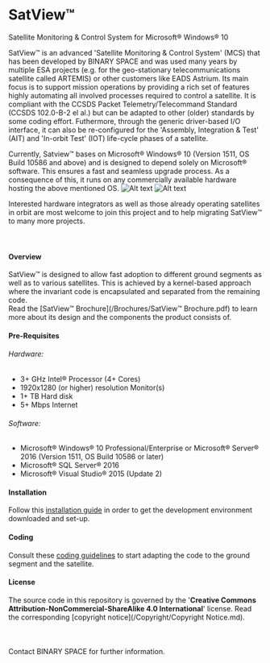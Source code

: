 # SatView™
Satellite Monitoring &amp; Control System for Microsoft® Windows® 10

SatView™ is an advanced 'Satellite Monitoring & Control System' (MCS) that has been developed by BINARY SPACE and was used many years by multiple ESA projects (e.g. for the geo-stationary telecommunications satellite called ARTEMIS) or other customers like EADS Astrium. Its main focus is to support mission operations by providing a rich set of features highly automating all involved processes required to control a satellite.
It is compliant with the CCSDS Packet Telemetry/Telecommand Standard (CCSDS 102.0-B-2 el al.) but can be adapted to other (older) standards by some coding effort. Futhermore, through the generic driver-based I/O interface, it can also be re-configured for the 'Assembly, Integration & Test' (AIT) and 'In-orbit Test' (IOT) life-cycle phases of a satellite.

Currently, Satview™ bases on Microsoft® Windows® 10 (Version 1511, OS Build 10586 and above) and is designed to depend solely on Microsoft® software. This ensures a fast and seamless upgrade process. As a consequence of this, it runs on any commercially available hardware hosting the above mentioned OS.
![Alt text](/Images/SatView™%20Desktop.png?raw=true "SatView™ Desktop")
![Alt text](/Images/SatView™%20Editor.png?raw=true "SatView™ Editor")

Interested hardware integrators as well as those already operating satellites in orbit are most welcome to join this project and to help migrating SatView™ to many more projects.
<br />  
<br />  
#### Overview<br />
SatView™ is designed to allow fast adoption to different ground segments as well as to various satellites. This is achieved by a kernel-based approach where the invariant code is encapsulated and separated from the remaining code.<br />
Read the [SatView™ Brochure](/Brochures/SatView™ Brochure.pdf) to learn more about its design and the components the product consists of.
<br />  
#### Pre-Requisites<br />
###### Hardware:
- 3+ GHz Intel® Processor (4+ Cores)
- 1920x1280 (or higher) resolution Monitor(s)
- 1+ TB Hard disk
- 5+ Mbps Internet

###### Software:
- Microsoft® Windows® 10 Professional/Enterprise or Microsoft® Server® 2016 (Version 1511, OS Build 10586 or later)
- Microsoft® SQL Server® 2016
- Microsoft® Visual Studio® 2015 (Update 2)

#### Installation<br />
Follow this [installation guide](/Documents/Installation.md) in order to get the development environment downloaded and set-up.
<br />  
#### Coding<br />
Consult these [coding guidelines](/Documents/Coding.md) to start adapting the code to the ground segment and the satellite.
<br />  
#### License<br />
The source code in this repository is governed by the '**Creative Commons Attribution-NonCommercial-ShareAlike 4.0 International**' license. Read the corresponding [copyright notice](/Copyright/Copyright Notice.md).
<br />  
<br />  
Contact BINARY SPACE for further information.
